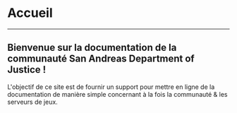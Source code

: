 # Accueil
---

## Bienvenue sur la documentation de la communauté San Andreas Department of Justice !

L'objectif de ce site est de fournir un support pour mettre en ligne de la documentation de manière simple concernant à la fois la communauté & les serveurs de jeux.

